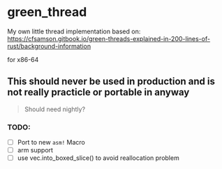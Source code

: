 # green_thread
My own little thread implementation based on: https://cfsamson.gitbook.io/green-threads-explained-in-200-lines-of-rust/background-information

for x86-64

## This should never be used in production and is not really practicle or portable in anyway

> Should need nightly?

### TODO:
- [  ] Port to new `asm!` Macro
- [  ] arm support
- [  ] use vec.into_boxed_slice() to avoid reallocation problem
